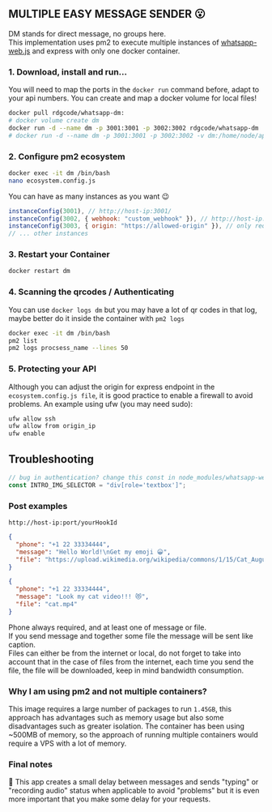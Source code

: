 ## MULTIPLE EASY MESSAGE SENDER 😮

DM stands for direct message, no groups here.\
This implementation uses pm2 to execute multiple instances of [whatsapp-web.js](https://github.com/pedroslopez/whatsapp-web.js/) and express with only one docker container.

### 1. Download, install and run...

You will need to map the ports in the `docker run` command before, adapt to your api numbers.
You can create and map a docker volume for local files!

```bash
docker pull rdgcode/whatsapp-dm:
# docker volume create dm
docker run -d --name dm -p 3001:3001 -p 3002:3002 rdgcode/whatsapp-dm
# docker run -d --name dm -p 3001:3001 -p 3002:3002 -v dm:/home/node/app/files rdgcode/whatsapp-dm
```

### 2. Configure pm2 ecosystem

```bash
docker exec -it dm /bin/bash
nano ecosystem.config.js
```

You can have as many instances as you want 😉

```javascript
instanceConfig(3001), // http://host-ip:3001/
instanceConfig(3002, { webhook: "custom_webhook" }), // http://host-ip:3002/custom_webhook
instanceConfig(3003, { origin: "https://allowed-origin" }), // only requests from https://allowed-origin
// ... other instances
```

### 3. Restart your Container

```bash
docker restart dm
```

### 4. Scanning the qrcodes / Authenticating

You can use `docker logs dm` but you may have a lot of qr codes in that log, maybe better do it inside the container with `pm2 logs`

```bash
docker exec -it dm /bin/bash
pm2 list
pm2 logs procsess_name --lines 50
```

### 5. Protecting your API

Although you can adjust the origin for express endpoint in the `ecosystem.config.js file`, it is good practice to enable a firewall to avoid problems. An example using ufw (you may need sudo):

```bash
ufw allow ssh
ufw allow from origin_ip
ufw enable
```

## Troubleshooting

```javascript
// bug in authentication? change this const in node_modules/whatsapp-web.js/src/Client.js
const INTRO_IMG_SELECTOR = "div[role='textbox']";
```

### Post examples

`http://host-ip:port/yourHookId`

```json
{
  "phone": "+1 22 33334444",
  "message": "Hello World!\nGet my emoji 😀",
  "file": "https://upload.wikimedia.org/wikipedia/commons/1/15/Cat_August_2010-4.jpg"
}
```

```json
{
  "phone": "+1 22 33334444",
  "message": "Look my cat video!!! 😻",
  "file": "cat.mp4"
}
```

Phone always required, and at least one of message or file.\
If you send message and together some file the message will be sent like caption.\
Files can either be from the internet or local, do not forget to take into account that in the case of files from the internet, each time you send the file, the file will be downloaded, keep in mind bandwidth consumption.

### Why I am using pm2 and not multiple containers?

This image requires a large number of packages to run `1.45GB`, this approach has advantages such as memory usage but also some disadvantages such as greater isolation. The container has been using ~500MB of memory, so the approach of running multiple containers would require a VPS with a lot of memory.

### Final notes

📌 This app creates a small delay between messages and sends "typing" or "recording audio" status when applicable to avoid "problems" but it is even more important that you make some delay for your requests.
